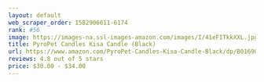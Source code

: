 ```yaml
---
layout: default 
﻿web_scraper_order: 1582906611-6174
rank: #56
image: https://images-na.ssl-images-amazon.com/images/I/41eFITkkXXL.jpg
title: PyroPet Candles Kisa Candle (Black)
url: https://www.amazon.com/PyroPet-Candles-Kisa-Candle-Black/dp/B01690QEN6/ref=zg_mw_grocery_56?_encoding=UTF8&psc=1&refRID=XTVGWZMF6K6B536217C1
reviews: 4.8 out of 5 stars
price: $30.00 - $34.00
---
```

